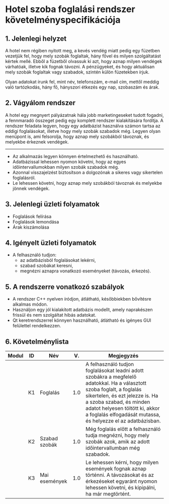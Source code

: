 
# Hotel szoba foglalási rendszer követelményspecifikációja

## 1. Jelenlegi helyzet
A hotel nem régiben nyitott meg, a kevés vendég miatt pedig egy füzetben vezetjük fel, hogy mely szobák foglaltak, hány fővel és milyen szolgáltatást kértek mellé. Ebből a füzetből olvassuk ki azt, hogy aznap milyen vendégek várhatóak, illetve kik fognak távozni. A pénzügyeket, és hogy aktuálisan mely szobák foglaltak vagy szabadok, szintén külön füzetekben írjuk. 

Olyan adatokat írunk fel, mint név, telefonszám, e-mail cím, mettől meddig való tartózkodás, hány fő, hányszori étkezés egy nap, szobaszám és árak. 


## 2. Vágyálom rendszer
A hotel egy megnyert pályázatnak hála jobb marketingeseket tudott fogadni, a fennmaradó összeget pedig egy komplett rendszer kialakítására fordítja. A rendszer feladata legyen, hogy egy adatbázist használva számon tartsa az eddigi foglalásokat, illetve hogy mely szobák szabadok még. Legyen olyan menüpont is, ami felsorolja, hogy aznap mely szobákból távoznak, és melyekbe érkeznek vendégek. 

---
* Az alkalmazás legyen könnyen értelmezhető és használható.
* Adatbázissal lehessen nyomon követni, hogy az egyes időintervallumokban milyen szobák szabadok még. 
* Azonnal visszajelzést biztosítson a dolgozónak a sikeres vagy sikertelen foglalásról.
* Le lehessen követni, hogy aznap mely szobákból távoznak és melyekbe jönnek vendégek. 


## 3. Jelenlegi üzleti folyamatok
* Foglalások felírása
* Foglalások lemondása
* Árak kiszámolása


## 4. Igényelt üzleti folyamatok
* A felhasználó tudjon:
  * az adatbázisból foglalásokat lekérni,
  * szabad szobákat keresni, 
  * megnézni aznapra vonatkozó eseményeket (távozás, érkezés).


## 5. A rendszerre vonatkozó szabályok
* A rendszer C++ nyelven íródjon, átlátható, későbbiekben bővítésre alkalmas módon. 
* Használjon egy jól kialakított adatbázis modellt, amely naprakészen frissül és nem szolgáltat hibás adatokat. 
* Qt keretrendszerrel könnyen használható, átlátható és igényes GUI felülettel rendelkezzen. 


## 6. Követelménylista
| Modul | ID | Név |  V. | Megjegyzés |
|---|---|---|---|---|
|  | K1 | Foglalás | 1.0 | A felhasználó tudjon foglalásokat leadni adott szobákra a megfelelő adatokkal. Ha a választott szoba foglalt, a foglalás sikertelen, és ezt jelezze is. Ha a szoba szabad, és minden adatot helyesen töltött ki, akkor a foglalás elfogadását mutassa, és helyezze el az adatbázisban. |
|   | K2 | Szabad szobák | 1.0 | Még foglalás előtt a felhasználó tudja megnézni, hogy mely szobák azok, amik az adott időintervallumban még szabadok. |
|   | K3 | Mai események | 1.0 | Le lehessen kérni, hogy milyen események fognak aznap történni. A távozásokat és az érkezéseket egyaránt nyomon lehessen követni, és kipipálni, ha már megtörtént. |
